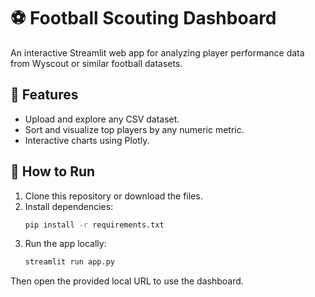 # ⚽ Football Scouting Dashboard

An interactive Streamlit web app for analyzing player performance data from Wyscout or similar football datasets.

## 🧠 Features
- Upload and explore any CSV dataset.
- Sort and visualize top players by any numeric metric.
- Interactive charts using Plotly.

## 🚀 How to Run
1. Clone this repository or download the files.
2. Install dependencies:
   ```bash
   pip install -r requirements.txt
   ```
3. Run the app locally:
   ```bash
   streamlit run app.py
   ```

Then open the provided local URL to use the dashboard.
